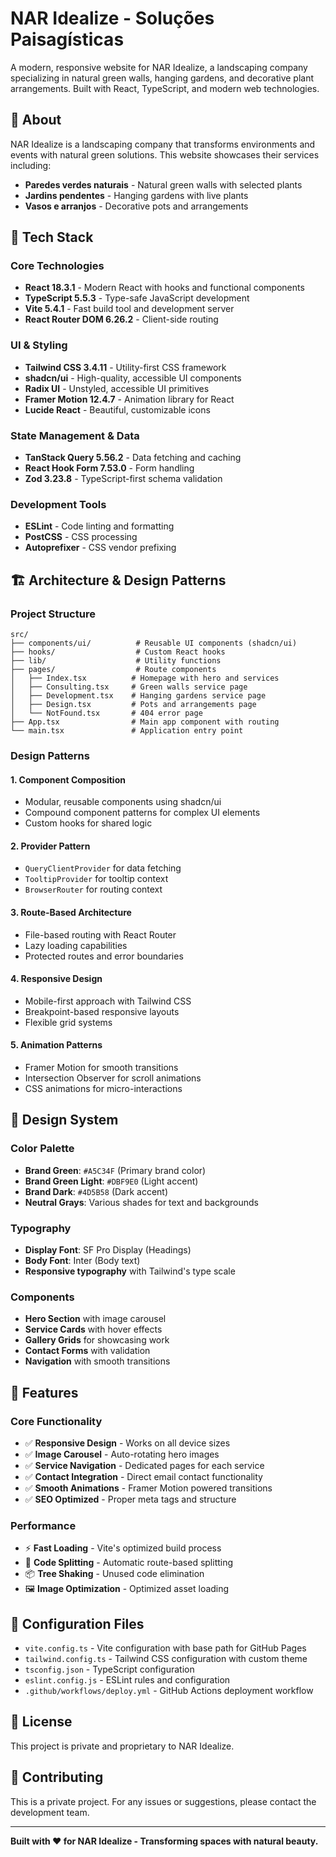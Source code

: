 # NAR Idealize - Soluções Paisagísticas

A modern, responsive website for NAR Idealize, a landscaping company specializing in natural green walls, hanging gardens, and decorative plant arrangements. Built with React, TypeScript, and modern web technologies.

## 🌿 About

NAR Idealize is a landscaping company that transforms environments and events with natural green solutions. This website showcases their services including:

- **Paredes verdes naturais** - Natural green walls with selected plants
- **Jardins pendentes** - Hanging gardens with live plants
- **Vasos e arranjos** - Decorative pots and arrangements

## 🚀 Tech Stack

### Core Technologies
- **React 18.3.1** - Modern React with hooks and functional components
- **TypeScript 5.5.3** - Type-safe JavaScript development
- **Vite 5.4.1** - Fast build tool and development server
- **React Router DOM 6.26.2** - Client-side routing

### UI & Styling
- **Tailwind CSS 3.4.11** - Utility-first CSS framework
- **shadcn/ui** - High-quality, accessible UI components
- **Radix UI** - Unstyled, accessible UI primitives
- **Framer Motion 12.4.7** - Animation library for React
- **Lucide React** - Beautiful, customizable icons

### State Management & Data
- **TanStack Query 5.56.2** - Data fetching and caching
- **React Hook Form 7.53.0** - Form handling
- **Zod 3.23.8** - TypeScript-first schema validation

### Development Tools
- **ESLint** - Code linting and formatting
- **PostCSS** - CSS processing
- **Autoprefixer** - CSS vendor prefixing

## 🏗️ Architecture & Design Patterns

### Project Structure
```
src/
├── components/ui/          # Reusable UI components (shadcn/ui)
├── hooks/                  # Custom React hooks
├── lib/                    # Utility functions
├── pages/                  # Route components
│   ├── Index.tsx          # Homepage with hero and services
│   ├── Consulting.tsx     # Green walls service page
│   ├── Development.tsx    # Hanging gardens service page
│   ├── Design.tsx         # Pots and arrangements page
│   └── NotFound.tsx       # 404 error page
├── App.tsx                # Main app component with routing
└── main.tsx               # Application entry point
```

### Design Patterns

#### 1. **Component Composition**
- Modular, reusable components using shadcn/ui
- Compound component patterns for complex UI elements
- Custom hooks for shared logic

#### 2. **Provider Pattern**
- `QueryClientProvider` for data fetching
- `TooltipProvider` for tooltip context
- `BrowserRouter` for routing context

#### 3. **Route-Based Architecture**
- File-based routing with React Router
- Lazy loading capabilities
- Protected routes and error boundaries

#### 4. **Responsive Design**
- Mobile-first approach with Tailwind CSS
- Breakpoint-based responsive layouts
- Flexible grid systems

#### 5. **Animation Patterns**
- Framer Motion for smooth transitions
- Intersection Observer for scroll animations
- CSS animations for micro-interactions

## 🎨 Design System

### Color Palette
- **Brand Green**: `#A5C34F` (Primary brand color)
- **Brand Green Light**: `#DBF9E0` (Light accent)
- **Brand Dark**: `#4D5B58` (Dark accent)
- **Neutral Grays**: Various shades for text and backgrounds

### Typography
- **Display Font**: SF Pro Display (Headings)
- **Body Font**: Inter (Body text)
- **Responsive typography** with Tailwind's type scale

### Components
- **Hero Section** with image carousel
- **Service Cards** with hover effects
- **Gallery Grids** for showcasing work
- **Contact Forms** with validation
- **Navigation** with smooth transitions

## 📱 Features

### Core Functionality
- ✅ **Responsive Design** - Works on all device sizes
- ✅ **Image Carousel** - Auto-rotating hero images
- ✅ **Service Navigation** - Dedicated pages for each service
- ✅ **Contact Integration** - Direct email contact functionality
- ✅ **Smooth Animations** - Framer Motion powered transitions
- ✅ **SEO Optimized** - Proper meta tags and structure

### Performance
- ⚡ **Fast Loading** - Vite's optimized build process
- 🎯 **Code Splitting** - Automatic route-based splitting
- 📦 **Tree Shaking** - Unused code elimination
- 🖼️ **Image Optimization** - Optimized asset loading

## 🔧 Configuration Files

- `vite.config.ts` - Vite configuration with base path for GitHub Pages
- `tailwind.config.ts` - Tailwind CSS configuration with custom theme
- `tsconfig.json` - TypeScript configuration
- `eslint.config.js` - ESLint rules and configuration
- `.github/workflows/deploy.yml` - GitHub Actions deployment workflow

## 📄 License

This project is private and proprietary to NAR Idealize.

## 👥 Contributing

This is a private project. For any issues or suggestions, please contact the development team.

---

**Built with ❤️ for NAR Idealize - Transforming spaces with natural beauty.**

